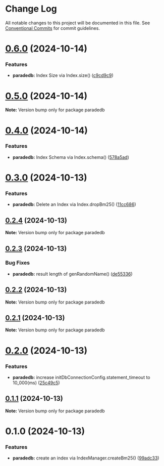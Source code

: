 # Change Log

All notable changes to this project will be documented in this file.
See [Conventional Commits](https://conventionalcommits.org) for commit guidelines.

# [0.6.0](https://github.com/waitingsong/paradedb/compare/v0.5.0...v0.6.0) (2024-10-14)


### Features

* **paradedb:** Index Size via Index.size() ([c9cd9c9](https://github.com/waitingsong/paradedb/commit/c9cd9c9d81b6af052075000a8925777c9b5e6aa9))





# [0.5.0](https://github.com/waitingsong/paradedb/compare/v0.4.0...v0.5.0) (2024-10-14)

**Note:** Version bump only for package paradedb





# [0.4.0](https://github.com/waitingsong/paradedb/compare/v0.3.0...v0.4.0) (2024-10-14)


### Features

* **paradedb:** Index Schema via Index.schema() ([578a5ad](https://github.com/waitingsong/paradedb/commit/578a5ad0dc513cd7a6615c6cafa9a3c02177a599))





# [0.3.0](https://github.com/waitingsong/paradedb/compare/v0.2.4...v0.3.0) (2024-10-13)


### Features

* **paradedb:** Delete an Index via Index.dropBm25() ([11cc686](https://github.com/waitingsong/paradedb/commit/11cc6861d3aaa4a819ac772699c01116c34bd07c))





## [0.2.4](https://github.com/waitingsong/paradedb/compare/v0.2.3...v0.2.4) (2024-10-13)

**Note:** Version bump only for package paradedb





## [0.2.3](https://github.com/waitingsong/paradedb/compare/v0.2.2...v0.2.3) (2024-10-13)


### Bug Fixes

* **paradedb:** result length of genRandomName() ([de55336](https://github.com/waitingsong/paradedb/commit/de5533659fbfc141f90b6af41dc168f2838b64f8))





## [0.2.2](https://github.com/waitingsong/paradedb/compare/v0.2.1...v0.2.2) (2024-10-13)

**Note:** Version bump only for package paradedb





## [0.2.1](https://github.com/waitingsong/paradedb/compare/v0.2.0...v0.2.1) (2024-10-13)

**Note:** Version bump only for package paradedb





# [0.2.0](https://github.com/waitingsong/paradedb/compare/v0.1.1...v0.2.0) (2024-10-13)


### Features

* **paradedb:** increase initDbConnectionConfig.statement_timeout to 10_000(ms) ([25c49c5](https://github.com/waitingsong/paradedb/commit/25c49c597495039865df7948359661579d3d48c8))





## [0.1.1](https://github.com/waitingsong/paradedb/compare/v0.1.0...v0.1.1) (2024-10-13)

**Note:** Version bump only for package paradedb





# 0.1.0 (2024-10-13)


### Features

* **paradedb:** create an index via IndexManager.createBm25() ([99adc33](https://github.com/waitingsong/npm-mono-base/commit/99adc338c5e773a918f01f284437fbd9ff0f4406))

